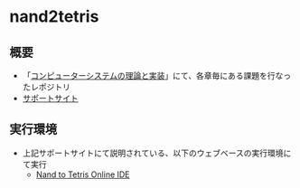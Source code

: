 # nand2tetris

## 概要

- 「[コンピューターシステムの理論と実装](https://www.oreilly.co.jp/books/9784873117126/)」にて、各章毎にある課題を行なったレポジトリ
- [サポートサイト](https://www.nand2tetris.org/)

## 実行環境

- 上記サポートサイトにて説明されている、以下のウェブベースの実行環境にて実行
	- [Nand to Tetris Online IDE](https://nand2tetris.github.io/web-ide)
